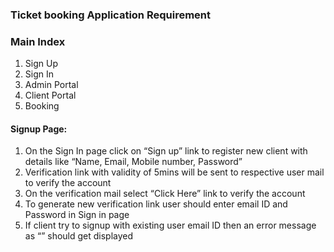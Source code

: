 ### Ticket booking Application Requirement
### Main Index
1.	Sign Up
2.	Sign In
3.	Admin Portal
4.	Client Portal
5.	Booking
#### Signup Page:

 
1.	On the Sign In page click on “Sign up” link to register new client with details like “Name, Email, Mobile number, Password”
2.	Verification link with validity of 5mins will be sent to respective user mail to verify the account
3.	On the verification mail select “Click Here” link to verify the account
4.	To generate new verification link user should enter email ID and Password in Sign in page
5.	If client try to signup with existing user email ID then an error message as “” should get displayed

 

